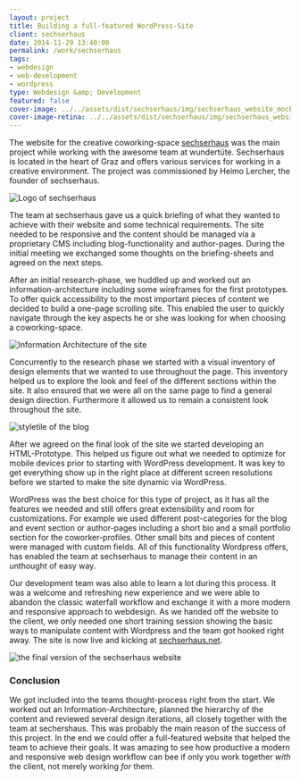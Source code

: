 ```yaml
---
layout: project
title: Building a full-featured WordPress-Site
client: sechserhaus
date: 2014-11-29 13:40:00
permalink: /work/sechserhaus
tags:
- webdesign
- web-development
- wordpress
type: Webdesign &amp; Development
featured: false
cover-image: ../../assets/dist/sechserhaus/img/sechserhaus_website_mockup_macbook-large.jpg
cover-image-retina: ../../assets/dist/sechserhaus/img/sechserhaus_website_mockup_macbook-large_x2.jpg
---
```


The website for the creative coworking-space [sechserhaus](http://sechserhaus.net) was the main project while working with the awesome team at wundert&#xFC;te. Sechserhaus is located in the heart of Graz and offers various services for working in a creative environment. The project was commissioned by Heimo Lercher, the founder of sechserhaus. 

<img class="post-img" src="../../assets/dist/sechserhaus/img/SH_Logo_quer.png" alt="Logo of sechserhaus" srcset="../../assets/dist/sechserhaus/img/SH_Logo_quer-small.png 250w, ../../assets/dist/sechserhaus/img/SH_Logo_quer-medium.png 500w, ../../assets/dist/sechserhaus/img/SH_Logo_quer-large.png 700w" sizes="(min-width: 31.25em) 66vw, (min-width: 56.25em) 50vw, 100vw">

The team at sechserhaus gave us a quick briefing of what they wanted to achieve with their website and some technical requirements. The site needed to be responsive and the content should be managed via a proprietary CMS including blog-functionality and author-pages. During the initial meeting we exchanged some thoughts on the briefing-sheets and agreed on the next steps.

After an initial research-phase, we huddled up and worked out an information-architecture including some wireframes for the first prototypes. To offer quick accessibility to the most important pieces of content we decided to build a one-page scrolling site. This enabled the user to quickly navigate through the key aspects he or she was looking for when choosing a coworking-space.

<img class="post-img" src="../../assets/dist/sechserhaus/img/sechserhaus_ia.jpg" alt="Information Architecture of the site" srcset="../../assets/dist/sechserhaus/img/sechserhaus_ia-small.jpg 250w, ../../assets/dist/sechserhaus/img/sechserhaus_ia-medium.jpg 500w, ../../assets/dist/sechserhaus/img/sechserhaus_ia-large.jpg 700w" sizes="(min-width: 31.25em) 66vw, (min-width: 56.25em) 50vw, 100vw">

Concurrently to the research phase we started with a visual inventory of design elements that we wanted to use throughout the page. This inventory helped us to explore the look and feel of the different sections within the site. It also ensured that we were all on the same page to find a general design direction. Furthermore it allowed us to remain a consistent look throughout the site.

<img class="post-img" src="../../assets/dist/sechserhaus/img/sechserhaus_styletile.jpg" alt="styletile of the blog" srcset="../../assets/dist/sechserhaus/img/sechserhaus_styletile-small.jpg 250w, ../../assets/dist/sechserhaus/img/sechserhaus_styletile-medium.jpg 500w, ../../assets/dist/sechserhaus/img/sechserhaus_styletile-large.jpg 700w" sizes="(min-width: 31.25em) 66vw, (min-width: 56.25em) 50vw, 100vw">

After we agreed on the final look of the site we started developing an HTML-Prototype. This helped us figure out what we needed to optimize for mobile devices prior to starting with WordPress development. It was key to get everything show up in the right place at different screen resolutions before we started to make the site dynamic via WordPress. 

WordPress was the best choice for this type of project, as it has all the features we needed and still offers great extensibility and room for customizations. For example we used different post-categories for the blog and event section or author-pages including a short bio and a small portfolio section for the coworker-profiles. Other small bits and pieces of content were managed with custom fields. All of this functionality Wordpress offers, has enabled the team at sechserhaus to manage their content in an unthought of easy way.  

Our development team was also able to learn a lot during this process. It was a welcome and refreshing new experience and we were able to abandon the classic waterfall workflow and exchange it with a more modern and responsive approach to webdesign. As we handed off the website to the client, we only needed one short training session showing the basic ways to manipulate content with Wordpress and the team got hooked right away. The site is now live and kicking at [sechserhaus.net](http://sechserhaus.net). 

<img class="post-img" src="../../assets/dist/sechserhaus/img/sechserhaus_website_mockup_macbook.jpg" alt="the final version of the sechserhaus website" srcset="../../assets/dist/sechserhaus/img/sechserhaus_website_mockup_macbook-small.jpg 250w, ../../assets/dist/sechserhaus/img/sechserhaus_website_mockup_macbook-medium.jpg 500w, ../../assets/dist/sechserhaus/img/sechserhaus_website_mockup_macbook-large.jpg 700w" sizes="(min-width: 31.25em) 66vw, (min-width: 56.25em) 50vw, 100vw">

### Conclusion

We got included into the teams thought-process right from the start. We worked out an Information-Architecture, planned the hierarchy  of the content and reviewed several design iterations, all closely together with the team at sechershaus. This was probably the main reason of the success of this project. In the end we could offer a full-featured website that helped the team to achieve their goals. It was amazing to see how productive a modern and responsive web design workflow can bee if only you work together *with* the client, not merely working *for* them.